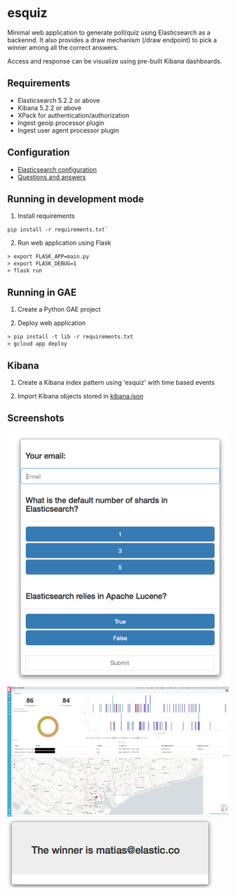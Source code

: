 # esquiz

Minimal web application to generate poll/quiz using Elasticsearch as a backennd. It also provides a draw mechanism (/draw endpoint) to pick a winner among all the correct answers.

Access and response can be visualize using pre-built Kibana dashboards.


## Requirements

- Elasticsearch 5.2.2 or above
- Kibana 5.2.2 or above
- XPack for authentication/authorization
- Ingest geoip processor plugin
- Ingest user agent processor plugin

## Configuration

- [Elasticsearch configuration](https://github.com/mcascallares/esquiz/blob/master/main.py#L12)
- [Questions and answers](https://github.com/mcascallares/esquiz/blob/master/quiz.py)

## Running in development mode

1. Install requirements

```
pip install -r requirements.txt`
```

2. Run web application using Flask

```
> export FLASK_APP=main.py
> export FLASK_DEBUG=1
> flask run
```

## Running in GAE

1. Create a Python GAE project

2. Deploy web application

```
> pip install -t lib -r requirements.txt
> gcloud app deploy 
```


## Kibana

1. Create a Kibana index pattern using 'esquiz' with time based events

2. Import Kibana objects stored in [kibana.json](https://github.com/mcascallares/esquiz/blob/master/etc/kibana.json)


## Screenshots

![Screen01](https://github.com/mcascallares/esquiz/blob/master/screenshots/screen01.png)
![Screen02](https://github.com/mcascallares/esquiz/blob/master/screenshots/screen02.png)
![Screen03](https://github.com/mcascallares/esquiz/blob/master/screenshots/screen03.png)
